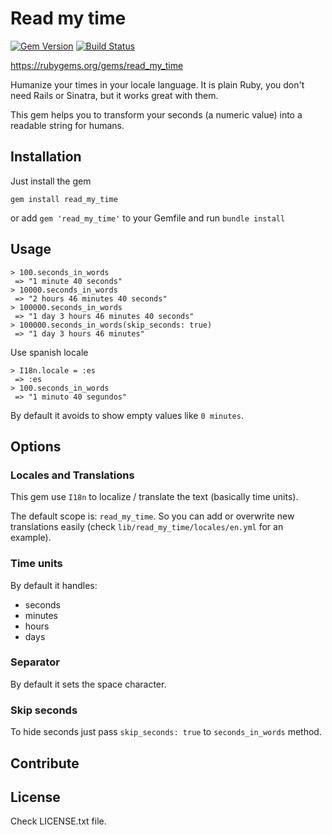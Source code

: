 # Read my time

[![Gem Version](https://badge.fury.io/rb/read_my_time.svg)](https://badge.fury.io/rb/read_my_time)
[![Build Status](https://travis-ci.org/dpzaba/read_my_time.svg)](https://travis-ci.org/dpzaba/read_my_time)

https://rubygems.org/gems/read_my_time

Humanize your times in your locale language. It is plain Ruby, you don't need Rails or Sinatra, but it works great with them.

This gem helps you to transform your seconds (a numeric value) into a readable string for humans.


## Installation

Just install the gem

```
gem install read_my_time
```

or add ```gem 'read_my_time'``` to your Gemfile and run ```bundle install```


## Usage

```
> 100.seconds_in_words
 => "1 minute 40 seconds"
> 10000.seconds_in_words
 => "2 hours 46 minutes 40 seconds"
> 100000.seconds_in_words
 => "1 day 3 hours 46 minutes 40 seconds"
> 100000.seconds_in_words(skip_seconds: true)
 => "1 day 3 hours 46 minutes"
```

Use spanish locale
```
> I18n.locale = :es
 => :es
> 100.seconds_in_words
 => "1 minuto 40 segundos"
```

By default it avoids to show empty values like ```0 minutes```.


## Options

### Locales and Translations

This gem use ```I18n``` to localize / translate the text (basically time units).

The default scope is: ```read_my_time```. So you can add or overwrite new translations easily (check ```lib/read_my_time/locales/en.yml``` for an example).

### Time units

By default it handles:

- seconds
- minutes
- hours
- days


### Separator

By default it sets the space character.

### Skip seconds

To hide seconds just pass ```skip_seconds: true``` to ```seconds_in_words``` method.


## Contribute


## License

Check LICENSE.txt file.
